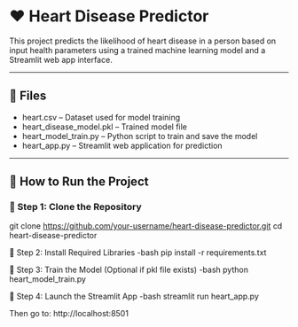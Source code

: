 
# ❤️ Heart Disease Predictor

This project predicts the likelihood of heart disease in a person based on input health parameters using a trained machine learning model and a Streamlit web app interface.

---

## 📁 Files

- heart.csv – Dataset used for model training
- heart_disease_model.pkl – Trained model file
- heart_model_train.py – Python script to train and save the model
- heart_app.py – Streamlit web application for prediction

---
## 🚀 How to Run the Project

### 🔹 Step 1: Clone the Repository

git clone https://github.com/your-username/heart-disease-predictor.git
cd heart-disease-predictor

   🔹 Step 2: Install Required Libraries
-bash
  pip install -r requirements.txt

  🔹 Step 3: Train the Model (Optional if pkl file exists)
-bash
  python heart_model_train.py

  🔹 Step 4: Launch the Streamlit App
-bash
streamlit run heart_app.py

Then go to:
http://localhost:8501

